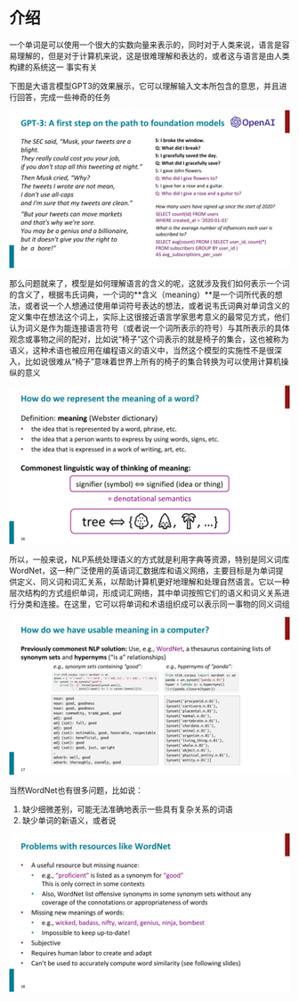 # 介绍

一个单词是可以使用一个很大的实数向量来表示的，同时对于人类来说，语言是容易理解的，但是对于计算机来说，这是很难理解和表达的，或者这与语言是由人类构建的系统这一 事实有关

下图是大语言模型GPT3的效果展示，它可以理解输入文本所包含的意思，并且进行回答，完成一些神奇的任务

![CS224N_L1_12](.\assets\CS224N_L1_12.png)

那么问题就来了，模型是如何理解语言的含义的呢，这就涉及我们如何表示一个词的含义了，根据韦氏词典，一个词的**含义（meaning）**是一个词所代表的想法，或者说一个人想通过使用单词符号表达的想法，或者说韦氏词典对单词含义的定义集中在想法这个词上，实际上这很接近语言学家思考意义的最常见方式，他们认为词义是作为能连接语言符号（或者说一个词所表示的符号）与其所表示的具体观念或事物之间的配对，比如说“椅子”这个词表示的就是椅子的集合，这也被称为语义，这种术语也被应用在编程语义的语义中，当然这个模型的实施性不是很深入，比如说很难从“椅子”意味着世界上所有的椅子的集合转换为可以使用计算机操纵的意义

![CS224N_L1_16](.\assets\CS224N_L1_16.png)

所以，一般来说，NLP系统处理语义的方式就是利用字典等资源，特别是同义词库WordNet，这一种广泛使用的英语词汇数据库和语义网络，主要目标是为单词提供定义、同义词和词汇关系，以帮助计算机更好地理解和处理自然语言。它以一种层次结构的方式组织单词，形成词汇网络，其中单词按照它们的语义和词义关系进行分类和连接。在这里，它可以将单词和术语组织成可以表示同一事物的同义词组

![CS224N_L1_17](.\assets\CS224N_L1_17.png)

当然WordNet也有很多问题，比如说：

1. 缺少细微差别，可能无法准确地表示一些具有复杂关系的词语
2. 缺少单词的新语义，或者说

![CS224N_L1_18](.\assets\CS224N_L1_18.png)
